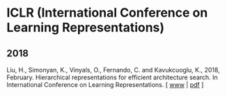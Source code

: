 # ICLR (International Conference on Learning Representations)

## 2018

Liu, H., Simonyan, K., Vinyals, O., Fernando, C. and Kavukcuoglu, K., 2018, February. Hierarchical representations for efficient architecture search. In International Conference on Learning Representations. [ [www](https://openreview.net/forum?id=BJQRKzbA-) | [pdf](https://openreview.net/pdf?id=BJQRKzbA-) ]
